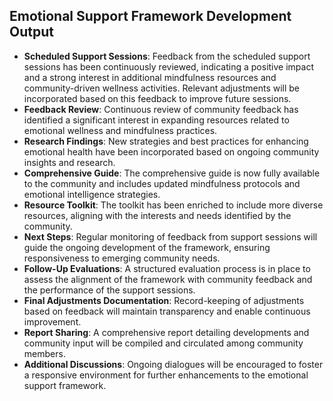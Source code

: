 

## Emotional Support Framework Development Output

- **Scheduled Support Sessions**: Feedback from the scheduled support sessions has been continuously reviewed, indicating a positive impact and a strong interest in additional mindfulness resources and community-driven wellness activities. Relevant adjustments will be incorporated based on this feedback to improve future sessions.
- **Feedback Review**: Continuous review of community feedback has identified a significant interest in expanding resources related to emotional wellness and mindfulness practices.
- **Research Findings**: New strategies and best practices for enhancing emotional health have been incorporated based on ongoing community insights and research.
- **Comprehensive Guide**: The comprehensive guide is now fully available to the community and includes updated mindfulness protocols and emotional intelligence strategies.
- **Resource Toolkit**: The toolkit has been enriched to include more diverse resources, aligning with the interests and needs identified by the community.
- **Next Steps**: Regular monitoring of feedback from support sessions will guide the ongoing development of the framework, ensuring responsiveness to emerging community needs.
- **Follow-Up Evaluations**: A structured evaluation process is in place to assess the alignment of the framework with community feedback and the performance of the support sessions.
- **Final Adjustments Documentation**: Record-keeping of adjustments based on feedback will maintain transparency and enable continuous improvement.
- **Report Sharing**: A comprehensive report detailing developments and community input will be compiled and circulated among community members.
- **Additional Discussions**: Ongoing dialogues will be encouraged to foster a responsive environment for further enhancements to the emotional support framework.